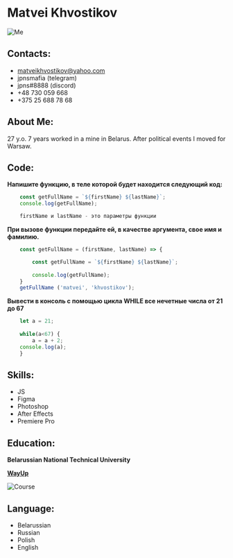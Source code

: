 <h1>Matvei Khvostikov</h1>

![Me](https://media.discordapp.net/attachments/852612021123678309/983425895165472888/IMG_20220405_075530_099.jpg?width=1880&height=1058 "Me")

<h2>Contacts:</h2>

* matveikhvostikov@yahoo.com
* jpnsmafia (telegram)
* jpns#8888 (discord)
* +48 730 059 668
* +375 25 688 78 68

<h2>About Me:</h2>
27 y.o. 
7 years worked in a mine in Belarus. After political events I moved for Warsaw. 

<h2>Code:</h2>

**Напишите функцию, в теле которой будет находится следующий код:**

```javascript
    const getFullName = `${firstName} ${lastName}`;
    console.log(getFullName);

    firstName и lastName - это параметры функции
```
**При вызове функции передайте ей, в качестве аргумента, свое имя и фамилию.**

```javascript
    const getFullName = (firstName, lastName) => {

        const getFullName = `${firstName} ${lastName}`;
    
        console.log(getFullName);
    }
    getFullName ('matvei', 'khvostikov');
```
**Вывести в консоль с помощью цикла WHILE все нечетные числа от 21 до 67**

```javascript
    let a = 21;
    
    while(a<67) {
        a = a + 2;
    console.log(a);
    }
```
<h2>Skills:</h2>

* JS
* Figma
* Photoshop
* After Effects
* Premiere Pro

<h2>Education:</h2>

**Belarussian National Technical University**

[**WayUp**](https://wayup.in/cabinet/course18-2-wave)

![Course](https://media.discordapp.net/attachments/852612021123678309/983424861902893086/file.jpg "Course")

<h2>Language:</h2>

- Belarussian
- Russian
- Polish
- English
